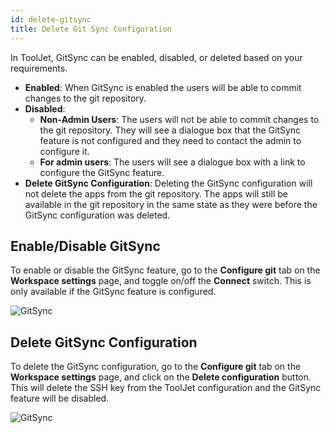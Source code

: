 ```yaml
---
id: delete-gitsync
title: Delete Git Sync Configuration
---
```


In ToolJet, GitSync can be enabled, disabled, or deleted based on your requirements.

- **Enabled**: When GitSync is enabled the users will be able to commit changes to the git repository.
- **Disabled**: 
    - **Non-Admin Users**: The users will not be able to commit changes to the git repository. They will see a dialogue box that the GitSync feature is not configured and they need to contact the admin to configure it.
    - **For admin users**: The users will see a dialogue box with a link to configure the GitSync feature.
- **Delete GitSync Configuration**: Deleting the GitSync configuration will not delete the apps from the git repository. The apps will still be available in the git repository in the same state as they were before the GitSync configuration was deleted.

## Enable/Disable GitSync

To enable or disable the GitSync feature, go to the **Configure git** tab on the **Workspace settings** page, and toggle on/off the **Connect** switch. This is only available if the GitSync feature is configured.

<img className="screenshot-full" src="/img/development-lifecycle/gitsync/delete/connection.png" alt="GitSync" />

## Delete GitSync Configuration

To delete the GitSync configuration, go to the **Configure git** tab on the **Workspace settings** page, and click on the **Delete configuration** button. This will delete the SSH key from the ToolJet configuration and the GitSync feature will be disabled.

<img className="screenshot-full" src="/img/development-lifecycle/gitsync/delete/delete.png" alt="GitSync" />
